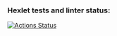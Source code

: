 ### Hexlet tests and linter status:
[![Actions Status](https://github.com/lemantik/java-project-lvl1/workflows/hexlet-check/badge.svg)](https://github.com/lemantik/java-project-lvl1/actions)